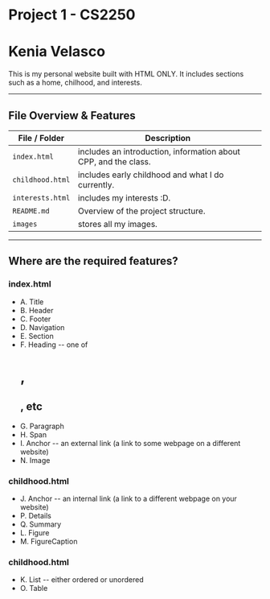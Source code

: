 # Project 1 - CS2250
# Kenia Velasco 

This is my personal website built with HTML ONLY. It includes sections such as a home, chilhood, and interests.

---

## File Overview & Features

| File / Folder        | Description                                                    |
|----------------------|----------------------------------------------------------------|
| `index.html`         | includes an introduction, information about CPP, and the class.|
| `childhood.html`     | includes early childhood and what I do currently.              |
| `interests.html`     | includes my interests :D.                                      |
| `README.md`          | Overview of the project structure.                             |
| `images`             | stores all my images.                                          |

---

## Where are the required features?
### index.html
- A. Title
- B. Header
- C. Footer
- D. Navigation
- E. Section
- F. Heading -- one of <h1>, <h2>, etc
- G. Paragraph
- H. Span
- I. Anchor -- an external link (a link to some webpage on a different website)
- N. Image

### childhood.html
- J. Anchor -- an internal link (a link to a different webpage on your website)
- P. Details
- Q. Summary
- L. Figure
- M. FigureCaption

### childhood.html
- K. List -- either ordered or unordered
- O. Table
